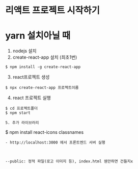 # 리액트 프로젝트 시작하기
# yarn 설치아닐 때
1. nodejs 설치
2. create-react-app 설치 (최초1번)
```
$ npm install -g create-react-app
```

3. react프로젝트 생성
```
$ npx create-react-app 프로젝트이름
```

4. react 프로젝트 실행
```
$ cd 프로젝트폴더
$ npm start

5. 추가 라이브러리
```
$ npm install react-icons classnames
``````
- http://localhost:3000 에서 프론트엔드 서버 실행



--public: 정적 파일(로고 이미지 등), index.html 웬만하면 건들지x

